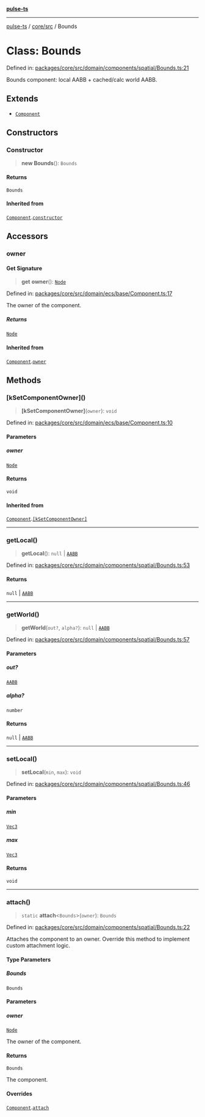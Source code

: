 [**pulse-ts**](../../../README.md)

***

[pulse-ts](../../../README.md) / [core/src](../README.md) / Bounds

# Class: Bounds

Defined in: [packages/core/src/domain/components/spatial/Bounds.ts:21](https://github.com/jlehett/pulse-ts/blob/a2a18767041a6b69ca4c5f6131d2de266097750e/packages/core/src/domain/components/spatial/Bounds.ts#L21)

Bounds component: local AABB + cached/calc world AABB.

## Extends

- [`Component`](Component.md)

## Constructors

### Constructor

> **new Bounds**(): `Bounds`

#### Returns

`Bounds`

#### Inherited from

[`Component`](Component.md).[`constructor`](Component.md#constructor)

## Accessors

### owner

#### Get Signature

> **get** **owner**(): [`Node`](Node.md)

Defined in: [packages/core/src/domain/ecs/base/Component.ts:17](https://github.com/jlehett/pulse-ts/blob/a2a18767041a6b69ca4c5f6131d2de266097750e/packages/core/src/domain/ecs/base/Component.ts#L17)

The owner of the component.

##### Returns

[`Node`](Node.md)

#### Inherited from

[`Component`](Component.md).[`owner`](Component.md#owner)

## Methods

### \[kSetComponentOwner\]()

> **\[kSetComponentOwner\]**(`owner`): `void`

Defined in: [packages/core/src/domain/ecs/base/Component.ts:10](https://github.com/jlehett/pulse-ts/blob/a2a18767041a6b69ca4c5f6131d2de266097750e/packages/core/src/domain/ecs/base/Component.ts#L10)

#### Parameters

##### owner

[`Node`](Node.md)

#### Returns

`void`

#### Inherited from

[`Component`](Component.md).[`[kSetComponentOwner]`](Component.md#ksetcomponentowner)

***

### getLocal()

> **getLocal**(): `null` \| [`AABB`](../interfaces/AABB.md)

Defined in: [packages/core/src/domain/components/spatial/Bounds.ts:53](https://github.com/jlehett/pulse-ts/blob/a2a18767041a6b69ca4c5f6131d2de266097750e/packages/core/src/domain/components/spatial/Bounds.ts#L53)

#### Returns

`null` \| [`AABB`](../interfaces/AABB.md)

***

### getWorld()

> **getWorld**(`out?`, `alpha?`): `null` \| [`AABB`](../interfaces/AABB.md)

Defined in: [packages/core/src/domain/components/spatial/Bounds.ts:57](https://github.com/jlehett/pulse-ts/blob/a2a18767041a6b69ca4c5f6131d2de266097750e/packages/core/src/domain/components/spatial/Bounds.ts#L57)

#### Parameters

##### out?

[`AABB`](../interfaces/AABB.md)

##### alpha?

`number`

#### Returns

`null` \| [`AABB`](../interfaces/AABB.md)

***

### setLocal()

> **setLocal**(`min`, `max`): `void`

Defined in: [packages/core/src/domain/components/spatial/Bounds.ts:46](https://github.com/jlehett/pulse-ts/blob/a2a18767041a6b69ca4c5f6131d2de266097750e/packages/core/src/domain/components/spatial/Bounds.ts#L46)

#### Parameters

##### min

[`Vec3`](Vec3.md)

##### max

[`Vec3`](Vec3.md)

#### Returns

`void`

***

### attach()

> `static` **attach**\<`Bounds`\>(`owner`): `Bounds`

Defined in: [packages/core/src/domain/components/spatial/Bounds.ts:22](https://github.com/jlehett/pulse-ts/blob/a2a18767041a6b69ca4c5f6131d2de266097750e/packages/core/src/domain/components/spatial/Bounds.ts#L22)

Attaches the component to an owner. Override this method to implement
custom attachment logic.

#### Type Parameters

##### Bounds

`Bounds`

#### Parameters

##### owner

[`Node`](Node.md)

The owner of the component.

#### Returns

`Bounds`

The component.

#### Overrides

[`Component`](Component.md).[`attach`](Component.md#attach)
